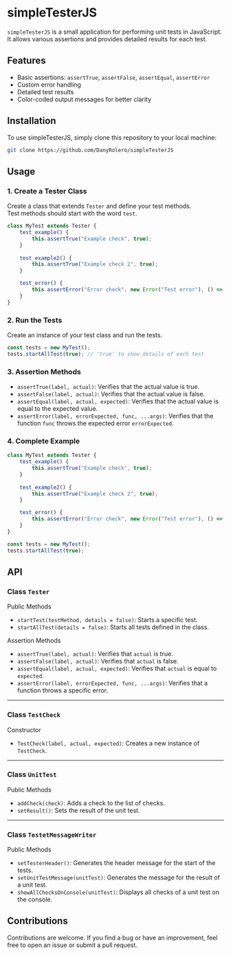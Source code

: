 # simpleTesterJS

`simpleTesterJS` is a small application for performing unit tests in JavaScript. It allows various assertions and provides detailed results for each test.

## Features

- Basic assertions: `assertTrue`, `assertFalse`, `assertEqual`, `assertError`
- Custom error handling
- Detailed test results
- Color-coded output messages for better clarity

## Installation

To use simpleTesterJS, simply clone this repository to your local machine:

```bash
git clone https://github.com/DanyRolero/simpleTesterJS
```

## Usage

### 1. Create a Tester Class
Create a class that extends `Tester` and define your test methods.  
Test methods should start with the word `test`.

```javascript
class MyTest extends Tester {
    test_example() {
        this.assertTrue("Example check", true);
    }
    
    test_example2() {
        this.assertTrue("Example check 2", true);
    }

    test_error() {
        this.assertError("Error check", new Error("Test error"), () => { throw new Error("Test error"); });
    }
}
```

### 2. Run the Tests
Create an instance of your test class and run the tests.

```javascript
const tests = new MyTest();
tests.startAllTest(true); // 'true' to show details of each test
```

### 3. Assertion Methods

- `assertTrue(label, actual)`: Verifies that the actual value is true.
- `assertFalse(label, actual)`: Verifies that the actual value is false.
- `assertEqual(label, actual, expected)`: Verifies that the actual value is equal to the expected value.
- `assertError(label, errorExpected, func, ...args)`: Verifies that the function `func` throws the expected error `errorExpected`.

### 4. Complete Example
```javascript
class MyTest extends Tester {
    test_example() {
        this.assertTrue("Example check", true);
    }
    
    test_example2() {
        this.assertTrue("Example check 2", true);
    }

    test_error() {
        this.assertError("Error check", new Error("Test error"), () => { throw new Error("Test error"); });
    }
}

const tests = new MyTest();
tests.startAllTest(true);
```

## API

### Class `Tester`

Public Methods
- `startTest(testMethod, details = false)`: Starts a specific test.
- `startAllTest(details = false)`: Starts all tests defined in the class.

Assertion Methods
- `assertTrue(label, actual)`: Verifies that `actual` is true.
- `assertFalse(label, actual)`: Verifies that `actual` is false.
- `assertEqual(label, actual, expected)`: Verifies that `actual` is equal to `expected`.
- `assertError(label, errorExpected, func, ...args)`: Verifies that a function throws a specific error.

---

### Class `TestCheck`

Constructor
- `TestCheck(label, actual, expected)`: Creates a new instance of `TestCheck`.

---

### Class `UnitTest`

Public Methods
- `addCheck(check)`: Adds a check to the list of checks.
- `setResult()`: Sets the result of the unit test.

---

### Class `TestetMessageWriter`

Public Methods
- `setTesterHeader()`: Generates the header message for the start of the tests.
- `setUnitTestMessage(unitTest)`: Generates the message for the result of a unit test.
- `showAllChecksOnConsole(unitTest)`: Displays all checks of a unit test on the console.

## Contributions

Contributions are welcome. If you find a bug or have an improvement, feel free to open an issue or submit a pull request.